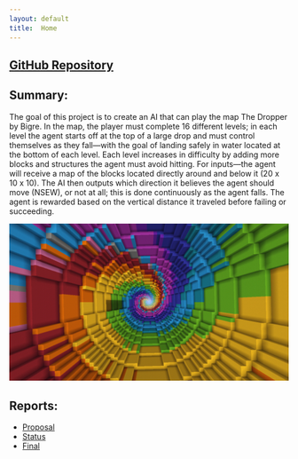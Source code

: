 ```yaml
---
layout: default
title:  Home
---
```


## [GitHub Repository](https://github.com/shreyakrishnam/TheUltimateDropper/tree/main/docs)

## Summary:
The goal of this project is to create an AI that can play the map The Dropper by Bigre. In the map, the player must complete 16 different levels; in each level the agent starts off at the top of a large drop and must control themselves as they fall—with the goal of landing safely in water located at the bottom of each level.  Each level increases in difficulty by adding more blocks and structures the agent must avoid hitting.  For inputs—the agent will receive a map of the blocks located directly around and below it (20 x 10 x 10).  The AI then outputs which direction it believes the agent should move (NSEW), or not at all; this is done continuously as the agent falls. The agent is rewarded based on the vertical distance it traveled before failing or succeeding. 

![The Dropper](dropper.png)

## Reports:

- [Proposal](proposal.html)
- [Status](status.html)
- [Final](final.html)
